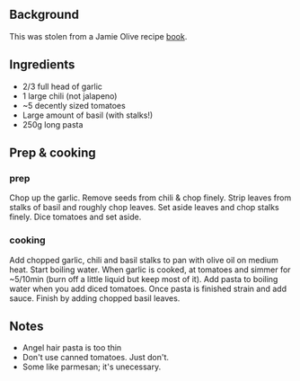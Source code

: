 ## Background

This was stolen from a Jamie Olive recipe [book](https://www.amazon.com/Jamies-Ministry-Food-Anyone-Learn/dp/0718158482/ref=asap_bc?ie=UTF8).

## Ingredients

- 2/3 full head of garlic
- 1 large chili (not jalapeno)
- ~5 decently sized tomatoes
- Large amount of basil (with stalks!)
- 250g long pasta

## Prep & cooking
### prep

Chop up the garlic. Remove seeds from chili & chop finely. Strip leaves from stalks of basil and roughly chop leaves. Set aside leaves and chop stalks finely. Dice tomatoes and set aside.

### cooking
Add chopped garlic, chili and basil stalks to pan with olive oil on medium heat. Start boiling water. When garlic is cooked, at tomatoes and simmer for ~5/10min (burn off a little liquid but keep most of it). Add pasta to boiling water when you add diced tomatoes. Once pasta is finished strain and add sauce. Finish by adding chopped basil leaves.

## Notes

- Angel hair pasta is too thin
- Don't use canned tomatoes. Just don't.
- Some like parmesan; it's unecessary.

